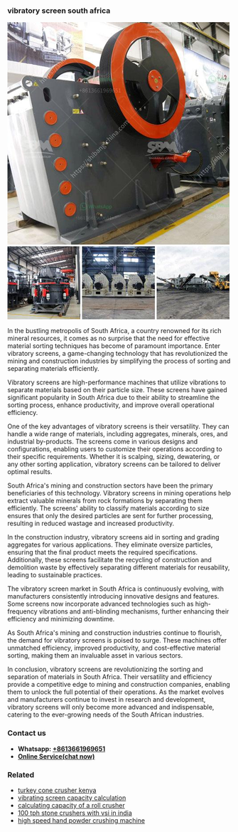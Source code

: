 <h3>vibratory screen south africa</h3><img src='1708666535.jpg' alt=''><p>In the bustling metropolis of South Africa, a country renowned for its rich mineral resources, it comes as no surprise that the need for effective material sorting techniques has become of paramount importance. Enter vibratory screens, a game-changing technology that has revolutionized the mining and construction industries by simplifying the process of sorting and separating materials efficiently.</p><p>Vibratory screens are high-performance machines that utilize vibrations to separate materials based on their particle size. These screens have gained significant popularity in South Africa due to their ability to streamline the sorting process, enhance productivity, and improve overall operational efficiency.</p><p>One of the key advantages of vibratory screens is their versatility. They can handle a wide range of materials, including aggregates, minerals, ores, and industrial by-products. The screens come in various designs and configurations, enabling users to customize their operations according to their specific requirements. Whether it is scalping, sizing, dewatering, or any other sorting application, vibratory screens can be tailored to deliver optimal results.</p><p>South Africa's mining and construction sectors have been the primary beneficiaries of this technology. Vibratory screens in mining operations help extract valuable minerals from rock formations by separating them efficiently. The screens' ability to classify materials according to size ensures that only the desired particles are sent for further processing, resulting in reduced wastage and increased productivity.</p><p>In the construction industry, vibratory screens aid in sorting and grading aggregates for various applications. They eliminate oversize particles, ensuring that the final product meets the required specifications. Additionally, these screens facilitate the recycling of construction and demolition waste by effectively separating different materials for reusability, leading to sustainable practices.</p><p>The vibratory screen market in South Africa is continuously evolving, with manufacturers consistently introducing innovative designs and features. Some screens now incorporate advanced technologies such as high-frequency vibrations and anti-blinding mechanisms, further enhancing their efficiency and minimizing downtime.</p><p>As South Africa's mining and construction industries continue to flourish, the demand for vibratory screens is poised to surge. These machines offer unmatched efficiency, improved productivity, and cost-effective material sorting, making them an invaluable asset in various sectors.</p><p>In conclusion, vibratory screens are revolutionizing the sorting and separation of materials in South Africa. Their versatility and efficiency provide a competitive edge to mining and construction companies, enabling them to unlock the full potential of their operations. As the market evolves and manufacturers continue to invest in research and development, vibratory screens will only become more advanced and indispensable, catering to the ever-growing needs of the South African industries.</p><h3>Contact us</h3><ul><li><strong>Whatsapp:&nbsp;<a href="https://wa.me/8613661969651">+8613661969651</a></strong></li><li><a href="https://swt.shibang-china.com/?git&amp;zhl&amp;vibratory screen south africa"><strong>Online Service(chat now)</strong></a></li></ul><h3>Related</h3><ul><li><a href='turkey cone crusher kenya.md'>turkey cone crusher kenya</a></li><li><a href='vibrating screen capacity calculation.md'>vibrating screen capacity calculation</a></li><li><a href='calculating capacity of a roll crusher.md'>calculating capacity of a roll crusher</a></li><li><a href='100 tph stone crushers with vsi in india.md'>100 tph stone crushers with vsi in india</a></li><li><a href='high speed hand powder crushing machine.md'>high speed hand powder crushing machine</a></li></ul>